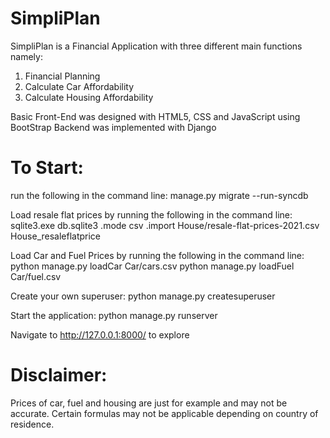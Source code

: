# SimpliPlan

SimpliPlan is a Financial Application with three different main functions namely:
1. Financial Planning
2. Calculate Car Affordability
3. Calculate Housing Affordability

Basic Front-End was designed with HTML5, CSS and JavaScript using BootStrap
Backend was implemented with Django


# To Start:
run the following in the command line: manage.py migrate --run-syncdb

Load resale flat prices by running the following in the command line:
sqlite3.exe db.sqlite3
.mode csv
.import House/resale-flat-prices-2021.csv House_resaleflatprice

Load Car and Fuel Prices by running the following in the command line:
python manage.py loadCar Car/cars.csv
python manage.py loadFuel Car/fuel.csv

Create your own superuser:
python manage.py createsuperuser

Start the application:
python manage.py runserver

Navigate to http://127.0.0.1:8000/ to explore

# Disclaimer:
Prices of car, fuel and housing are just for example and may not be accurate.
Certain formulas may not be applicable depending on country of residence.
